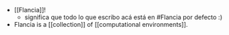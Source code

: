 - [[Flancia]]!
  - significa que todo lo que escribo acá está en #Flancia por defecto :)
- Flancia is a [[collection]] of [[computational environments]].
